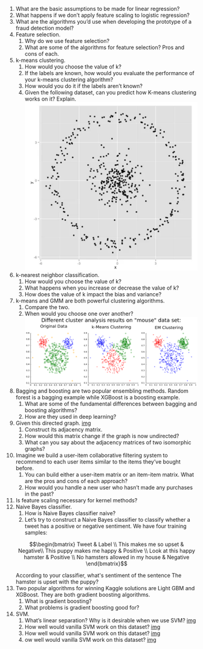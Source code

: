 1. What are the basic assumptions to be made for linear regression?
2. What happens if we don’t apply feature scaling to logistic regression?
3. What are the algorithms you’d use when developing the prototype of a fraud detection model?
4. Feature selection.
    1. Why do we use feature selection?
    1. What are some of the algorithms for feature selection? Pros and cons of each.
5. k-means clustering.
    1. How would you choose the value of k?
    1. If the labels are known, how would you evaluate the performance of your k-means clustering algorithm?
    1. How would you do it if the labels aren’t known?
    1. Given the following dataset, can you predict how K-means clustering works on it? Explain.
    ![image](k_means.png)
6. k-nearest neighbor classification.
    1. How would you choose the value of k?
    1. What happens when you increase or decrease the value of k?
    1. How does the value of k impact the bias and variance?
7. k-means and GMM are both powerful clustering algorithms.
    1. Compare the two.
    1. When would you choose one over another?
![image](k_means1.png)
8. Bagging and boosting are two popular ensembling methods. Random forest is a bagging example while XGBoost is a boosting example.
    1. What are some of the fundamental differences between bagging and boosting algorithms?
    1. How are they used in deep learning?
9. Given this directed graph.
[img](dag.png)
    1. Construct its adjacency matrix.
    1. How would this matrix change if the graph is now undirected?
    1. What can you say about the adjacency matrices of two isomorphic graphs?
10. Imagine we build a user-item collaborative filtering system to recommend to each user items similar to the items they’ve bought before.
    1. You can build either a user-item matrix or an item-item matrix. What are the pros and cons of each approach?
    1. How would you handle a new user who hasn’t made any purchases in the past?
11. Is feature scaling necessary for kernel methods?
12. Naive Bayes classifier.
    1. How is Naive Bayes classifier naive?
    1. Let’s try to construct a Naive Bayes classifier to classify whether a tweet has a positive or negative sentiment. We have four training samples:
    ```math
    \begin{bmatrix} 
        Tweet & Label \\
        This makes me so upset & Negative\\
        This puppy makes me happy & Positive \\
        Look at this happy hamster & Positive \\
        No hamsters allowed in my house	 & Negative
        \end{bmatrix}
    ```
    According to your classifier, what's sentiment of the sentence The hamster is upset with the puppy?
13. Two popular algorithms for winning Kaggle solutions are Light GBM and XGBoost. They are both gradient boosting algorithms.
    1. What is gradient boosting?
    1. What problems is gradient boosting good for?
14. SVM.
    1. What’s linear separation? Why is it desirable when we use SVM?
    [img](svm1.png)
    1. How well would vanilla SVM work on this dataset?
    [img](svm2.png)
    1. How well would vanilla SVM work on this dataset?
    [img](svm3.png)
    1. ow well would vanilla SVM work on this dataset?
    [img](svm4.png)